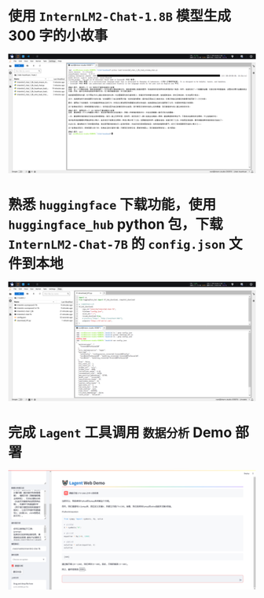 # 使用 `InternLM2-Chat-1.8B` 模型生成 300 字的小故事

![](InternLM2_homework2.assets/300.png)



# 熟悉 `huggingface` 下载功能，使用 `huggingface_hub` python 包，下载 `InternLM2-Chat-7B` 的 `config.json` 文件到本地

![](InternLM2_homework2.assets/huggingface%20_cli.png)

# 完成 `Lagent` 工具调用 `数据分析` Demo 部署

![](InternLM2_homework2.assets/Lagent.png)